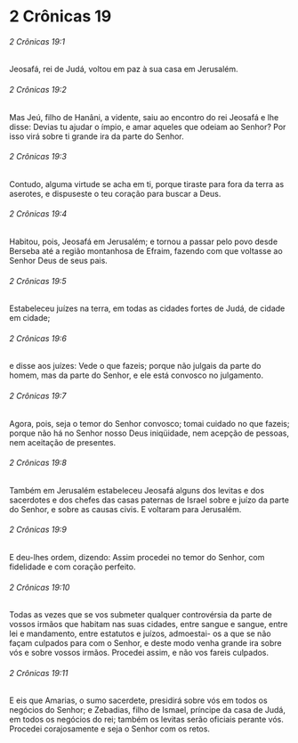 # 2 Crônicas 19

###### 2 Crônicas 19:1

Jeosafá, rei de Judá, voltou em paz à sua casa em Jerusalém.

###### 2 Crônicas 19:2

Mas Jeú, filho de Hanâni, a vidente, saiu ao encontro do rei Jeosafá e lhe disse: Devias tu ajudar o ímpio, e amar aqueles que odeiam ao Senhor? Por isso virá sobre ti grande ira da parte do Senhor.

###### 2 Crônicas 19:3

Contudo, alguma virtude se acha em ti, porque tiraste para fora da terra as aserotes, e dispuseste o teu coração para buscar a Deus.

###### 2 Crônicas 19:4

Habitou, pois, Jeosafá em Jerusalém; e tornou a passar pelo povo desde Berseba até a região montanhosa de Efraim, fazendo com que voltasse ao Senhor Deus de seus pais.

###### 2 Crônicas 19:5

Estabeleceu juízes na terra, em todas as cidades fortes de Judá, de cidade em cidade;

###### 2 Crônicas 19:6

e disse aos juízes: Vede o que fazeis; porque não julgais da parte do homem, mas da parte do Senhor, e ele está convosco no julgamento.

###### 2 Crônicas 19:7

Agora, pois, seja o temor do Senhor convosco; tomai cuidado no que fazeis; porque não há no Senhor nosso Deus iniqüidade, nem acepção de pessoas, nem aceitação de presentes.

###### 2 Crônicas 19:8

Também em Jerusalém estabeleceu Jeosafá alguns dos levitas e dos sacerdotes e dos chefes das casas paternas de Israel sobre e juízo da parte do Senhor, e sobre as causas civis. E voltaram para Jerusalém.

###### 2 Crônicas 19:9

E deu-lhes ordem, dizendo: Assim procedei no temor do Senhor, com fidelidade e com coração perfeito.

###### 2 Crônicas 19:10

Todas as vezes que se vos submeter qualquer controvérsia da parte de vossos irmãos que habitam nas suas cidades, entre sangue e sangue, entre lei e mandamento, entre estatutos e juízos, admoestai- os a que se não façam culpados para com o Senhor, e deste modo venha grande ira sobre vós e sobre vossos irmãos. Procedei assim, e não vos fareis culpados.

###### 2 Crônicas 19:11

E eis que Amarias, o sumo sacerdete, presidirá sobre vós em todos os negócios do Senhor; e Zebadias, filho de Ismael, príncipe da casa de Judá, em todos os negócios do rei; também os levitas serão oficiais perante vós. Procedei corajosamente e seja o Senhor com os retos.

